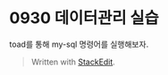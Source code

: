 # 0930 데이터관리 실습

toad를 통해 my-sql 명령어를 실행해보자.


> Written with [StackEdit](https://stackedit.io/).
<!--stackedit_data:
eyJoaXN0b3J5IjpbMTgwMjk4NzI3NV19
-->